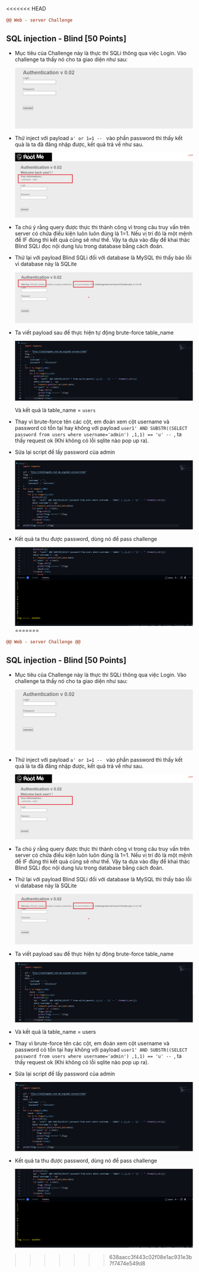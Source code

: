 <<<<<<< HEAD
```diff
@@ Web - server Challenge
```

## SQL injection - Blind [50 Points]

* Mục tiêu của Challenge này là thực thi SQLi thông qua việc Login. Vào challenge ta thấy nó cho ta giao diện như sau:

  ![5](img/5.jpg)

* Thử inject với payload ```a' or 1=1 -- ``` vào phần password thì thấy kết quả là ta đã đăng nhập được, kết quả trả về như sau.

  ![5-1](img/5-1.jpg)

* Ta chú ý rằng query được thực thi thành công vì trong câu truy vấn trên server có chứa điều kiện luôn luôn đúng là 1=1. Nếu vị trí đó là một mệnh đề IF đúng thì kết quả cũng sẽ như thế. Vậy ta dựa vào đây để khai thác Blind SQLi đọc nội dung lưu trong database bằng cách đoán.

* Thử lại với payload Blind SQLi đối với database là MySQL thì thấy báo lỗi vì database này là SQLite

  ![5-2](img/5-2.jpg)

* Ta viết payload sau để thực hiện tự động brute-force table_name

  ![5-3](img/5-3.jpg)

  Và kết quả là table_name = ```users```

* Thay vì brute-force tên các cột, em đoán xem cột username và password có tồn tại hay không với payload ```user1' AND SUBSTR((SELECT password from users where username='admin') ,1,1) == 'u' -- ```, ta thấy request ok (Khi không có lỗi sqlite nào pop up ra).

* Sửa lại script để lấy password của admin

  ![5-5](img/5-5.jpg)

* Kết quả ta thu được password, dùng nó để pass challenge

  ![5-6](img/5-6.jpg)
=======
```diff
@@ Web - server Challenge @@
```

## SQL injection - Blind [50 Points]

* Mục tiêu của Challenge này là thực thi SQLi thông qua việc Login. Vào challenge ta thấy nó cho ta giao diện như sau:

  ![5](img/5.jpg)

* Thử inject với payload ```a' or 1=1 -- ``` vào phần password thì thấy kết quả là ta đã đăng nhập được, kết quả trả về như sau.

  ![5-1](img/5-1.jpg)

* Ta chú ý rằng query được thực thi thành công vì trong câu truy vấn trên server có chứa điều kiện luôn luôn đúng là 1=1. Nếu vị trí đó là một mệnh đề IF đúng thì kết quả cũng sẽ như thế. Vậy ta dựa vào đây để khai thác Blind SQLi đọc nội dung lưu trong database bằng cách đoán.

* Thử lại với payload Blind SQLi đối với database là MySQL thì thấy báo lỗi vì database này là SQLite

  ![5-2](img/5-2.jpg)

* Ta viết payload sau để thực hiện tự động brute-force table_name

  ![5-3](img/5-3.jpg)

* Và kết quả là table_name = users

* Thay vì brute-force tên các cột, em đoán xem cột username và password có tồn tại hay không với payload ```user1' AND SUBSTR((SELECT password from users where username='admin') ,1,1) == 'u' -- ```, ta thấy request ok (Khi không có lỗi sqlite nào pop up ra).

* Sửa lại script để lấy password của admin

  ![5-5](img/5-5.jpg)

* Kết quả ta thu được password, dùng nó để pass challenge

  ![5-6](img/5-6.jpg)
>>>>>>> 638aacc3f443c02f08e1ac931e3b7f7474e549d8
